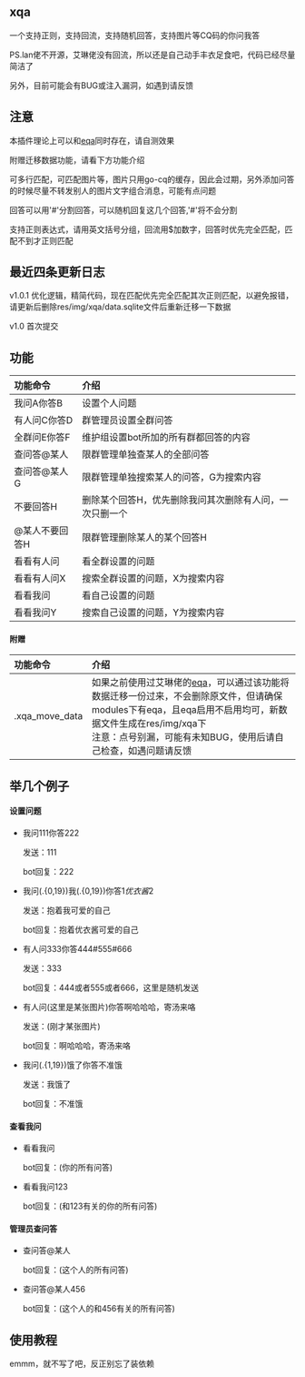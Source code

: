 ## xqa

一个支持正则，支持回流，支持随机回答，支持图片等CQ码的你问我答

PS.lan佬不开源，艾琳佬没有回流，所以还是自己动手丰衣足食吧，代码已经尽量简洁了

另外，目前可能会有BUG或注入漏洞，如遇到请反馈

## 注意

本插件理论上可以和[eqa](https://github.com/pcrbot/erinilis-modules/tree/master/eqa)同时存在，请自测效果

附赠迁移数据功能，请看下方功能介绍

可多行匹配，可匹配图片等，图片只用go-cq的缓存，因此会过期，另外添加问答的时候尽量不转发别人的图片文字组合消息，可能有点问题

回答可以用'#'分割回答，可以随机回复这几个回答,'\#'将不会分割

支持正则表达式，请用英文括号分组，回流用$加数字，回答时优先完全匹配，匹配不到才正则匹配

## 最近四条更新日志

v1.0.1  优化逻辑，精简代码，现在匹配优先完全匹配其次正则匹配，以避免报错，请更新后删除res/img/xqa/data.sqlite文件后重新迁移一下数据

v1.0    首次提交

## 功能

| 功能命令 | 介绍 |
| :---- | :---- |
| 我问A你答B | 设置个人问题 |
| 有人问C你答D | 群管理员设置全群问答 |
| 全群问E你答F | 维护组设置bot所加的所有群都回答的内容 |
| 查问答@某人 | 限群管理单独查某人的全部问答 |
| 查问答@某人G | 限群管理单独搜索某人的问答，G为搜索内容 |
| 不要回答H | 删除某个回答H，优先删除我问其次删除有人问，一次只删一个 |
| @某人不要回答H | 限群管理删除某人的某个回答H |
| 看看有人问 | 看全群设置的问题 |
| 看看有人问X | 搜索全群设置的问题，X为搜索内容 |
| 看看我问 | 看自己设置的问题 |
| 看看我问Y | 搜索自己设置的问题，Y为搜索内容 |

#### 附赠

| 功能命令 | 介绍 |
| :---- | :---- |
| .xqa_move_data | 如果之前使用过艾琳佬的[eqa](https://github.com/pcrbot/erinilis-modules/tree/master/eqa)，可以通过该功能将数据迁移一份过来，不会删除原文件，但请确保modules下有eqa，且eqa启用不启用均可，新数据文件生成在res/img/xqa下<br>注意：点号别漏，可能有未知BUG，使用后请自己检查，如遇问题请反馈 |

## 举几个例子

#### 设置问题

- 我问111你答222
    
    发送：111

    bot回复：222

- 我问(.{0,19})我(.{0,19})你答$1优衣酱$2
    
    发送：抱着我可爱的自己

    bot回复：抱着优衣酱可爱的自己

- 有人问333你答444#555#666

    发送：333

    bot回复：444或者555或者666，这里是随机发送

- 有人问(这里是某张图片)你答啊哈哈哈，寄汤来咯

    发送：(刚才某张图片)

    bot回复：啊哈哈哈，寄汤来咯

- 我问(.{1,19})饿了你答不准饿

    发送：我饿了

    bot回复：不准饿

#### 查看我问

- 看看我问

    bot回复：(你的所有问答)

- 看看我问123

    bot回复：(和123有关的你的所有问答)

#### 管理员查问答

- 查问答@某人

    bot回复：(这个人的所有问答)

- 查问答@某人456

    bot回复：(这个人的和456有关的所有问答)

## 使用教程

emmm，就不写了吧，反正别忘了装依赖